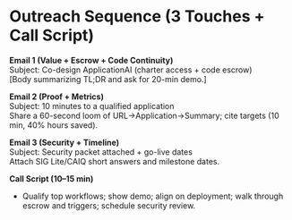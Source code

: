 # Outreach Sequence (3 Touches + Call Script)

**Email 1 (Value + Escrow + Code Continuity)**  
Subject: Co-design ApplicationAI (charter access + code escrow)  
[Body summarizing TL;DR and ask for 20-min demo.]

**Email 2 (Proof + Metrics)**  
Subject: 10 minutes to a qualified application  
Share a 60-second loom of URL→Application→Summary; cite targets (10 min, 40% hours saved).

**Email 3 (Security + Timeline)**  
Subject: Security packet attached + go-live dates  
Attach SIG Lite/CAIQ short answers and milestone dates.

**Call Script (10–15 min)**  
- Qualify top workflows; show demo; align on deployment; walk through escrow and triggers; schedule security review.
